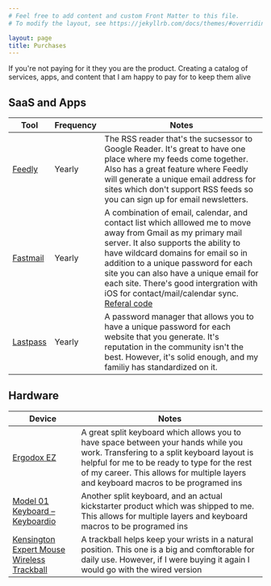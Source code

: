 ```yaml
---
# Feel free to add content and custom Front Matter to this file.
# To modify the layout, see https://jekyllrb.com/docs/themes/#overriding-theme-defaults

layout: page
title: Purchases
---
```


If you're not paying for it they you are the product. Creating a catalog of services, apps, and content that I am happy to pay for to keep them alive

## SaaS and Apps

Tool | Frequency | Notes
----- | ---------- | ------
[Feedly](https://feedly.com/) | Yearly | The RSS reader that's the sucsessor to Google Reader. It's great to have one place where my feeds come together. Also has a great feature where Feedly will generate a unique email address for sites which don't support RSS feeds so you can sign up for email newsletters.
[Fastmail](https://www.fastmail.com/) | Yearly | A combination of email, calendar, and contact list which alllowed me to move away from Gmail as my primary mail server. It also supports the ability to have wildcard domains for email so in addition to a unique password for each site you can also have a unique email for each site. There's good intergration with iOS for contact/mail/calendar sync. [Referal code](https://ref.fm/u25120976)
[Lastpass](https://www.lastpass.com/) | Yearly | A password manager that allows you to have a unique password for each website that you generate. It's reputation in the community isn't the best. However, it's solid enough, and my familiy has standardized on it. 


## Hardware

Device | Notes
----- | ------
[Ergodox EZ](https://ergodox-ez.com/) | A great split keyboard which allows you to have space between your hands while you work. Transfering to a split keyboard layout is helpful for me to be ready to type for the rest of my career. This allows for multiple layers and keyboard macros to be programed ins
[Model 01 Keyboard – Keyboardio](https://shop.keyboard.io/products/model-01-keyboard?variant=30996744405065) | Another split keyboard, and an actual kickstarter product which was shipped to me. This allows for multiple layers and keyboard macros to be programed ins
[Kensington Expert Mouse Wireless Trackball](https://www.kensington.com/p/products/electronic-control-solutions/trackball-products/expert-mouse-wireless-trackball-1/) | A trackball helps keep your wrists in a natural position. This one is a big and comftorable for daily use. However, if I were buying it again I would go with the wired version
